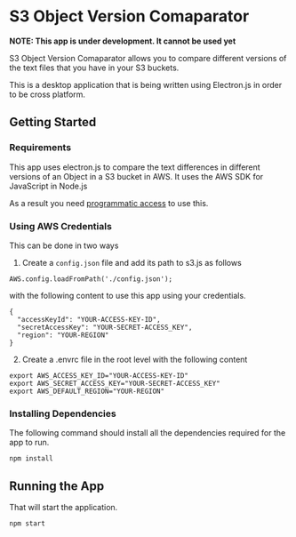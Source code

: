 # S3 Object Version Comaparator

**NOTE: This app is under development. It cannot be used yet**

S3 Object Version Comaparator allows you to compare different versions of the text files that you have in your S3 buckets. 

This is a desktop application that is being written using Electron.js in order to be cross platform.  

## Getting Started

### Requirements

This app uses electron.js to compare the text differences in different versions of an Object in a S3 bucket in AWS. It uses the AWS SDK for JavaScript in Node.js

As a result you need [programmatic access](http://docs.aws.amazon.com/IAM/latest/UserGuide/id_users_create.html) to use this.
 
### Using AWS Credentials 
This can be done in two ways
1. Create a `config.json` file and add its path to s3.js as follows

```
AWS.config.loadFromPath('./config.json');
```

with the following content to use this app using your credentials.

```
{
  "accessKeyId": "YOUR-ACCESS-KEY-ID",
  "secretAccessKey": "YOUR-SECRET-ACCESS_KEY",
  "region": "YOUR-REGION"
}
```

2. Create a .envrc file in the root level with the following content

```
export AWS_ACCESS_KEY_ID="YOUR-ACCESS-KEY-ID"
export AWS_SECRET_ACCESS_KEY="YOUR-SECRET-ACCESS_KEY"
export AWS_DEFAULT_REGION="YOUR-REGION"

```

### Installing Dependencies

The following command should install all the dependencies required for the app to run.

```
npm install
```

## Running the App

That will start the application.
```
npm start
```

